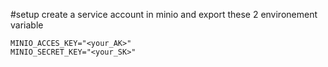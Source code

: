 #setup 
create a service account in minio 
and export these 2 environement variable
```
MINIO_ACCES_KEY="<your_AK>"
MINIO_SECRET_KEY="<your_SK>"
```